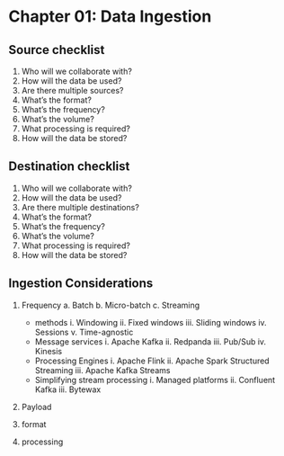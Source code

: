 # Chapter 01: Data Ingestion

## Source checklist
1. Who will we collaborate with?
2. How will the data be used?
3. Are there multiple sources?
4. What’s the format?
5. What’s the frequency?
6. What’s the volume?
7. What processing is required?
8. How will the data be stored?

## Destination checklist
1. Who will we collaborate with?
2. How will the data be used?
3. Are there multiple destinations?
4. What’s the format?
5. What’s the frequency?
6. What’s the volume?
7. What processing is required?
8. How will the data be stored?

## Ingestion Considerations
1. Frequency
   a. Batch
   b. Micro-batch
   c. Streaming
      - methods
           i. Windowing
           ii. Fixed windows
           iii. Sliding windows
           iv. Sessions
           v. Time-agnostic
      - Message services
           i. Apache Kafka
           ii. Redpanda
           iii. Pub/Sub
           iv. Kinesis
      - Processing Engines
           i. Apache Flink
           ii. Apache Spark Structured Streaming
           iii. Apache Kafka Streams
      - Simplifying stream processing
           i. Managed platforms
           ii. Confluent Kafka
           iii. Bytewax
        
2. Payload
4. format
5. processing
